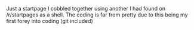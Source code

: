 Just a startpage I cobbled together using another I had found on /r/startpages as a shell.  The coding is far from pretty due to this being my first forey into coding (git included)
